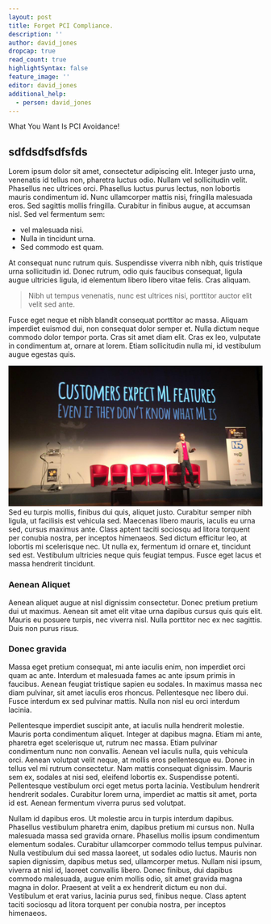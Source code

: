```yaml
---
layout: post
title: Forget PCI Compliance.
description: ''
author: david_jones
dropcap: true
read_count: true
highlightSyntax: false
feature_image: ''
editor: david_jones
additional_help:
  - person: david_jones
---
```


What You Want Is PCI Avoidance!

## sdfdsdfsdfsfds

Lorem ipsum dolor sit amet, consectetur adipiscing elit. Integer justo urna, venenatis id tellus non, pharetra luctus odio. Nullam vel sollicitudin velit. Phasellus nec ultrices orci. Phasellus luctus purus lectus, non lobortis mauris condimentum id. Nunc ullamcorper mattis nisi, fringilla malesuada eros. Sed sagittis mollis fringilla. Curabitur in finibus augue, at accumsan nisl. Sed vel fermentum sem:

* vel malesuada nisi.
* Nulla in tincidunt urna.
* Sed commodo est quam.


At consequat nunc rutrum quis. Suspendisse viverra nibh nibh, quis tristique urna sollicitudin id. Donec rutrum, odio quis faucibus consequat, ligula augue ultricies ligula, id elementum libero libero vitae felis. Cras aliquam.

> Nibh ut tempus venenatis, nunc est ultrices nisi, porttitor auctor elit velit sed ante.

Fusce eget neque et nibh blandit consequat porttitor ac massa. Aliquam imperdiet euismod dui, non consequat dolor semper et. Nulla dictum neque commodo dolor tempor porta. Cras sit amet diam elit. Cras ex leo, vulputate in condimentum at, ornare at lorem. Etiam sollicitudin nulla mi, id vestibulum augue egestas quis.

![](/uploads/versions/david-jones-papis-connect-speaking---x----1024-565x---.jpg)Sed eu turpis mollis, finibus dui quis, aliquet justo. Curabitur semper nibh ligula, ut facilisis est vehicula sed. Maecenas libero mauris, iaculis eu urna sed, cursus maximus ante. Class aptent taciti sociosqu ad litora torquent per conubia nostra, per inceptos himenaeos. Sed dictum efficitur leo, at lobortis mi scelerisque nec. Ut nulla ex, fermentum id ornare et, tincidunt sed est. Vestibulum ultricies neque quis feugiat tempus. Fusce eget lacus et massa hendrerit tincidunt.

### Aenean Aliquet

Aenean aliquet augue at nisl dignissim consectetur. Donec pretium pretium dui ut maximus. Aenean sit amet elit vitae urna dapibus cursus quis quis elit. Mauris eu posuere turpis, nec viverra nisl. Nulla porttitor nec ex nec sagittis. Duis non purus risus.

### Donec gravida

Massa eget pretium consequat, mi ante iaculis enim, non imperdiet orci quam ac ante. Interdum et malesuada fames ac ante ipsum primis in faucibus. Aenean feugiat tristique sapien eu sodales. In maximus massa nec diam pulvinar, sit amet iaculis eros rhoncus. Pellentesque nec libero dui. Fusce interdum ex sed pulvinar mattis. Nulla non nisl eu orci interdum lacinia.

Pellentesque imperdiet suscipit ante, at iaculis nulla hendrerit molestie. Mauris porta condimentum aliquet. Integer at dapibus magna. Etiam mi ante, pharetra eget scelerisque ut, rutrum nec massa. Etiam pulvinar condimentum nunc non convallis. Aenean vel iaculis nulla, quis vehicula orci. Aenean volutpat velit neque, at mollis eros pellentesque eu. Donec in tellus vel mi rutrum consectetur. Nam mattis consequat dignissim. Mauris sem ex, sodales at nisi sed, eleifend lobortis ex. Suspendisse potenti. Pellentesque vestibulum orci eget metus porta lacinia. Vestibulum hendrerit hendrerit sodales. Curabitur lorem urna, imperdiet ac mattis sit amet, porta id est. Aenean fermentum viverra purus sed volutpat.

Nullam id dapibus eros. Ut molestie arcu in turpis interdum dapibus. Phasellus vestibulum pharetra enim, dapibus pretium mi cursus non. Nulla malesuada massa sed gravida ornare. Phasellus mollis ipsum condimentum elementum sodales. Curabitur ullamcorper commodo tellus tempus pulvinar. Nulla vestibulum dui sed massa laoreet, ut sodales odio luctus. Mauris non sapien dignissim, dapibus metus sed, ullamcorper metus. Nullam nisi ipsum, viverra at nisl id, laoreet convallis libero. Donec finibus, dui dapibus commodo malesuada, augue enim mollis odio, sit amet gravida magna magna in dolor. Praesent at velit a ex hendrerit dictum eu non dui. Vestibulum et erat varius, lacinia purus sed, finibus neque. Class aptent taciti sociosqu ad litora torquent per conubia nostra, per inceptos himenaeos.